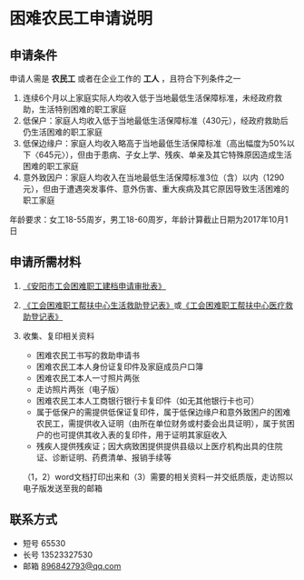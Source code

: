 # 困难农民工申请说明

## 申请条件
申请人需是 **农民工** 或者在企业工作的 **工人** ，且符合下列条件之一  
1. 连续6个月以上家庭实际人均收入低于当地最低生活保障标准，未经政府救助，生活特别困难的职工家庭
2. 低保户：家庭人均收入低于当地最低生活保障标准（430元），经政府救助后仍生活困难的职工家庭
3. 低保边缘户：家庭人均收入略高于当地最低生活保障标准（高出幅度为50%以下〈645元〉），但由于患病、子女上学、残疾、单亲及其它特殊原因造成生活困难的职工家庭
4. 意外致因户：家庭人均收入在当地最低生活保障标准3位（含）以内（1290元），但由于遭遇突发事件、意外伤害、重大疾病及其它原因导致生活困难的职工家庭

年龄要求：女工18-55周岁，男工18-60周岁，年龄计算截止日期为2017年10月1日

## 申请所需材料
1. [《安阳市工会困难职工建档申请审批表》](../../../raw/master/困难农民工帮扶/安阳市困难职工（农民工）建档申请审批表.docx)
2. [《工会困难职工帮扶中心生活救助登记表》](../../../raw/master/困难农民工帮扶/生活救助登记表.doc)或[《工会困难职工帮扶中心医疗救助登记表》](../../../raw/master/困难农民工帮扶/医疗救助登记表.doc)
3. 收集、复印相关资料
	* 困难农民工书写的救助申请书
	* 困难农民工本人身份证复印件及家庭成员户口簿
	* 困难农民工本人一寸照片两张
	* 走访照片两张（电子版）
	* 困难农民工本人工商银行银行卡复印件（如无其他银行卡也可）
	* 属于低保户的需提供低保证复印件，属于低保边缘户和意外致困户的困难农民工，需提供收入证明（由所在单位财务或村委会出具证明），属于贫困户的也可提供其收入表的复印件，用于证明其家庭收入
	* 残疾人提供残疾证；因大病致困提供提供县级以上医疗机构出具的住院证、诊断证明、药费清单、报销手续等
	
	
	（1，2）word文档打印出来和（3）需要的相关资料一并交纸质版，走访照以电子版发送至我的邮箱

## 联系方式
* 短号 65530
* 长号 13523327530
* 邮箱 896842793@qq.com
